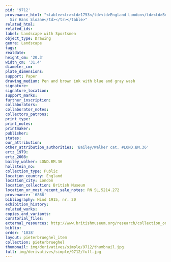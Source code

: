 ```yaml
---
pid: '9712'
provenance_html: "<table><tr><td>1753</td><td>England London</td><td>Bequeathed by
  Sir Hans Sloane</td></tr></table>"
related_html: 
related_ids: 
label: Landscape with Sportsmen
object_type: Drawing
genre: Landscape
tags: 
realdate: 
height_cm: '20.3'
width_cm: '31.4'
diameter_cm: 
plate_dimensions: 
support: Paper
drawing_medium: Pen and brown ink with blue and gray wash
signature: 
signature_location: 
support_marks: 
further_inscription: 
collaborators: 
collaborator_notes: 
collectors_patrons: 
print_type: 
print_notes: 
printmaker: 
publisher: 
states: 
our_attribution: 
other_attribution_authorities: 'Bailey/Walker cat. #LOND.BM.36'
ertz_1979: 
ertz_2008: 
bailey_walker: LOND.BM.36
hollstein_no: 
collection_type: Public
location_country: England
location_city: London
location_collection: British Museum
location_or_most_recent_sale_notes: RN SL,5214.272
provenance: '6866'
bibliography: Hind 1915, nr. 20
exhibition_history: 
related_works: 
copies_and_variants: 
curatorial_files: 
external_resources: http://www.britishmuseum.org/research/collection_online/collection_object_details.aspx?objectId=712293&partId=1&searchText=Landscape%20with%20Sportsmen&page=1
biblio: 
order: '1038'
layout: pieterbrueghel_item
collection: pieterbrueghel
thumbnail: img/derivatives/simple/9712/thumbnail.jpg
full: img/derivatives/simple/9712/full.jpg
---
```

